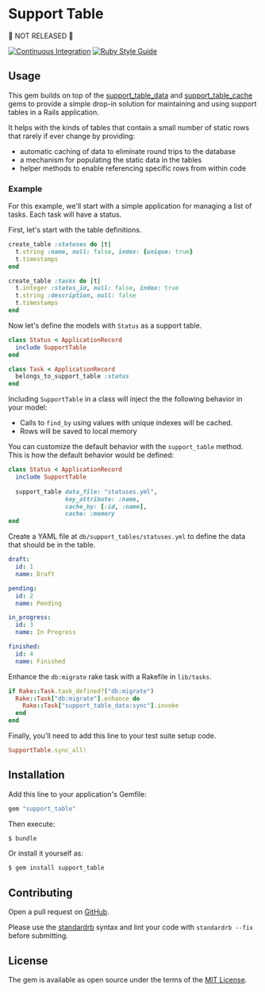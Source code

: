 # Support Table

:construction: NOT RELEASED :construction:

[![Continuous Integration](https://github.com/bdurand/support_table/actions/workflows/continuous_integration.yml/badge.svg)](https://github.com/bdurand/support_table/actions/workflows/continuous_integration.yml)
[![Ruby Style Guide](https://img.shields.io/badge/code_style-standard-brightgreen.svg)](https://github.com/testdouble/standard)

## Usage

This gem builds on top of the [support_table_data](https://github.com/bdurand/support_table_data) and [support_table_cache](https://github.com/bdurand/support_table_cache) gems to provide a simple drop-in solution for maintaining and using support tables in a Rails application.

It helps with the kinds of tables that contain a small number of static rows that rarely if ever change by providing:

* automatic caching of data to eliminate round trips to the database
* a mechanism for populating the static data in the tables
* helper methods to enable referencing specific rows from within code

### Example

For this example, we'll start with a simple application for managing a list of tasks. Each task will have a status.

First, let's start with the table definitions.

```ruby
create_table :statuses do |t|
  t.string :name, null: false, index: {unique: true}
  t.timestamps
end

create_table :tasks do |t|
  t.integer :status_id, null: false, index: true
  t.string :description, null: false
  t.timestamps
end
```

Now let's define the models with `Status` as a support table.

```ruby
class Status < ApplicationRecord
  include SupportTable
end

class Task < ApplicationRecord
  belongs_to_support_table :status
end
```

Including `SupportTable` in a class will inject the the following behavior in your model:

* Calls to `find_by` using values with unique indexes will be cached.
* Rows will be saved to local memory

You can customize the default behavior with the `support_table` method. This is how the default behavior would be defined:

```ruby
class Status < ApplicationRecord
  include SupportTable
  
  support_table data_file: "statuses.yml",
                key_attribute: :name,
                cache_by: [:id, :name],
                cache: :memory
end
```

Create a YAML file at `db/support_tables/statuses.yml` to define the data that should be in the table.

```yaml
draft:
  id: 1
  name: Draft

pending:
  id: 2
  name: Pending

in_progress:
  id: 3
  name: In Progress

finished:
  id: 4
  name: Finished
```

Enhance the `db:migrate` rake task with a Rakefile in `lib/tasks`.

```ruby
if Rake::Task.task_defined?("db:migrate")
  Rake::Task["db:migrate"].enhance do
    Rake::Task["support_table_data:sync"].invoke
  end
end
```

Finally, you'll need to add this line to your test suite setup code.

```ruby
SupportTable.sync_all!
```

## Installation

Add this line to your application's Gemfile:

```ruby
gem "support_table"
```

Then execute:
```bash
$ bundle
```

Or install it yourself as:
```bash
$ gem install support_table
```

## Contributing

Open a pull request on [GitHub](https://github.com/bdurand/support_table).

Please use the [standardrb](https://github.com/testdouble/standard) syntax and lint your code with `standardrb --fix` before submitting.

## License

The gem is available as open source under the terms of the [MIT License](https://opensource.org/licenses/MIT).
